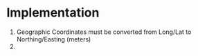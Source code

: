# Implementation
1. Geographic Coordinates must be converted from Long/Lat to Northing/Easting (meters)
2. 